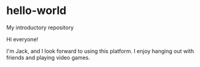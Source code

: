 # hello-world
My introductory repository

Hi everyone!

I'm Jack, and I look forward to using this platform.
I enjoy hanging out with friends and playing video games.
